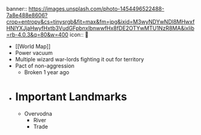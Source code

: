 banner:: https://images.unsplash.com/photo-1454496522488-7a8e488e8606?crop=entropy&cs=tinysrgb&fit=max&fm=jpg&ixid=M3wyNDYwNDl8MHwxfHNlYXJjaHwyfHxtb3VudGFpbnxlbnwwfHx8fDE2OTYwMTU1NzR8MA&ixlib=rb-4.0.3&q=80&w=400
icon:: 󰂺

- [[World Map]]
- Power vacuum
- Multiple wizard war-lords fighting it out for territory
- Pact of non-aggression
	- Broken 1 year ago
- # Important Landmarks
	- Overvodna
		- River
		- Trade